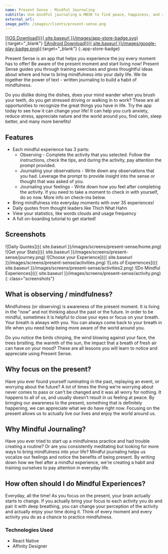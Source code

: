 ```yaml
---
name: Present Sense - Mindful Journaling
subtitle: Use mindful journaling & MBSR to find peace, happiness, and reduce stress & anxiety
external_url:
image_path: /images/clients/present-sense.png
---
```


[![iOS Download]({{ site.baseurl }}/images/app-store-badge.svg)](https://itunes.apple.com/us/app/present-sense-mindful-journal/id1390285501?ls=1&mt=8){:target="_blank"}
[![Android Download]({{ site.baseurl }}/images/google-play-badge.png)](https://play.google.com/store/apps/details?id=com.base11studios.presentmoment){:target="_blank"}
{:.app-store-badge}

Present Sense is an app that helps you experience the joy every moment has to offer! Be aware of the present moment and start living now! Present Sense guides you through training exercises and gives thoughtful ideas about where and how to bring mindfulness into your daily life. We tie together the power of text - written journaling to build a habit of mindfulness. 

Do you dislike doing the dishes, does your mind wander when you brush your teeth, do you get stressed driving or walking in to work? These are all opportunities to recognize the great things you have in life. Try the app today to see how it can change your life! It can help you curb anxiety, reduce stress, appreciate nature and the world around you, find calm, sleep better, and many more benefits!

## Features

* Each mindful experience has 3 parts:
  - Observing - Complete the activity that you selected. Follow the instructions, check the tips, and during the activity, pay attention the prompt provided. 
  - Journaling your observations - Write down any observations that you had. Leverage the prompt to provide insight into the sense or thought that was asked of you.
  - Journaling your feelings - Write down how you feel after completing the activity. If you need to take a moment to check in with yourself, do so now. More info on check-ins below.
* Bring mindfulness into everyday moments with over 35 experiences!
* Daily quotes from thought leaders like Thich Nhat Hahn
* View your statistics, like words clouds and usage frequency
* A full on-boarding tutorial to get started!

## Screenshots

![Daily Quotes]({{ site.baseurl }}/images/screens/present-sense/home.png)
![Get your Stats]({{ site.baseurl }}/images/screens/present-sense/journey.png)
![Choose your Experience]({{ site.baseurl }}/images/screens/present-sense/activities.png)
![Lots of Experiences]({{ site.baseurl }}/images/screens/present-sense/activities2.png)
![Do Mindful Experiences]({{ site.baseurl }}/images/screens/present-sense/activity.png)
{: class="screenshots"}

## What is observing / mindfulness?

Mindfulness (or observing) is awareness of the present moment. It is living in the "now" and not thinking about the past or the future. In order to be mindful, sometimes it is helpful to close your eyes or focus on your breath. Your breath is always with you. You can always come back to your breath in life when you need help being more aware of the world around you.

Do you notice the birds chirping, the wind blowing against your face, the trees bristling, the warmth of the sun, the impact that a breath of fresh air can have on your mood? These are all lessons you will learn to notice and appreciate using Present Sense.

## Why focus on the present?

Have you ever found yourself ruminating in the past, replaying an event, or worrying about the future? A lot of times the thing we're worrying about never comes to pass or can't be changed and it was all worry for nothing. It happens to all of us, and usually doesn't result in us feeling at peace. By bringing our awareness to the present, something that is definitely happening, we can appreciate what we do have right now. Focusing on the present allows us to actually live our lives and enjoy the world around us.

## Why Mindful Journaling?

Have you ever tried to start up a mindfulness practice and had trouble creating a routine? Or are you consistently meditating but looking for more ways to bring mindfulness into your life? Mindful journaling helps us vocalize our feelings and notice the benefits of being present. By writing down how we feel after a mindful experience, we're creating a habit and training ourselves to pay attention in everyday life.

## How often should I do Mindful Experiences?

Everyday, all the time! As you focus on the present, your brain actually starts to change. If you actually bring your focus to each activity you do and pair it with deep breathing, you can change your perception of the activity and actually enjoy your time doing it. Think of every moment and every activity you do as a chance to practice mindfulness.

### Technologies Used

* React Native
* Affinity Designer
